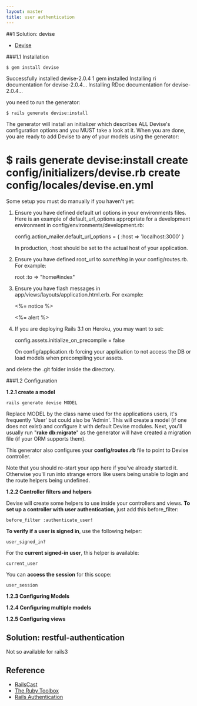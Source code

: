 ```yaml
---
layout: master
title: user authentication
---
```


##1 Solution: devise

* [Devise](https://github.com/plataformatec/devise)

###1.1 Installation

    $ gem install devise

Successfully installed devise-2.0.4
1 gem installed
Installing ri documentation for devise-2.0.4...
Installing RDoc documentation for devise-2.0.4...


you need to run the generator:

    $ rails generate devise:install

The generator will install an initializer which describes ALL Devise's configuration options and you MUST take a look at it. When you are done, you are ready to add Devise to any of your models using the generator:

$ rails generate devise:install
      create  config/initializers/devise.rb
      create  config/locales/devise.en.yml
===============================================================================

Some setup you must do manually if you haven't yet:

  1. Ensure you have defined default url options in your environments files. Here
     is an example of default_url_options appropriate for a development environment
     in config/environments/development.rb:

       config.action_mailer.default_url_options = { :host => 'localhost:3000' }

     In production, :host should be set to the actual host of your application.

  2. Ensure you have defined root_url to *something* in your config/routes.rb.
     For example:

       root :to => "home#index"

  3. Ensure you have flash messages in app/views/layouts/application.html.erb.
     For example:

       <p class="notice"><%= notice %></p>
       <p class="alert"><%= alert %></p>

  4. If you are deploying Rails 3.1 on Heroku, you may want to set:

       config.assets.initialize_on_precompile = false

     On config/application.rb forcing your application to not access the DB
     or load models when precompiling your assets.


and delete the .git folder inside the directory.

###1.2 Configuration

**1.2.1 create a model**

    rails generate devise MODEL

Replace MODEL by the class name used for the applications users, it's frequently 'User' but could also be 'Admin'. This will create a model (if one does not exist) and configure it with default Devise modules. 
Next, you'll usually run "**rake db:migrate**" as the generator will have created a migration file (if your ORM supports them). 

This generator also configures your **config/routes.rb** file to point to Devise controller.

Note that you should re-start your app here if you've already started it. Otherwise you'll run into strange errors like users being unable to login and the route helpers being undefined.

**1.2.2 Controller filters and helpers**

Devise will create some helpers to use inside your controllers and views. **To set up a controller with user authentication**, just add this before_filter:

    before_filter :authenticate_user!

**To verify if a user is signed in**, use the following helper:

    user_signed_in?

For the **current signed-in user**, this helper is available:

    current_user

You can **access the session** for this scope:

    user_session

**1.2.3 Configuring Models**


**1.2.4 Configuring multiple models**


**1.2.5 Configuring views**


## Solution: restful-authentication

Not so available for rails3

## Reference

* [RailsCast](http://railscasts.com/)
* [The Ruby Toolbox](https://www.ruby-toolbox.com/)
* [Rails Authentication](https://www.ruby-toolbox.com/categories/rails_authentication.html)
